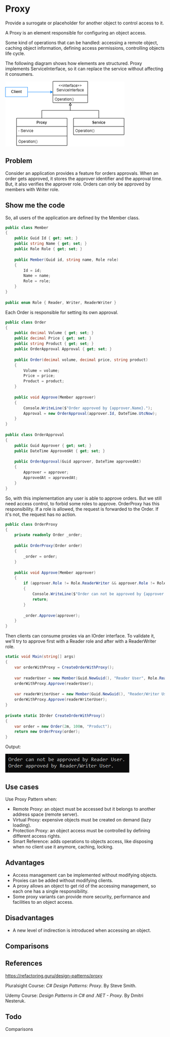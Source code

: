 # Proxy

Provide a surrogate or placeholder for another object to control access to it.

A Proxy is an element responsible for configuring an object access.

Some kind of operations that can be handled: accessing a remote object, caching object information, defining access permissions, controlling objects life cycle.

The following diagram shows how elements are structured. Proxy implements ServiceInterface, so it can replace the service without affecting it consumers.

![Proxy Pattern Diagram](Images/ProxyPatternDiagram.png)

## Problem

Consider an application provides a feature for orders approvals. When an order gets approved, it stores the approver identifier and the approval time. But, it also verifies the approver role. Orders can only be approved by members with Writer role.

## Show me the code

So, all users of the application are defined by the Member class.

```csharp
public class Member
{
    public Guid Id { get; set; }
    public string Name { get; set; }
    public Role Role { get; set; }

    public Member(Guid id, string name, Role role)
    {
        Id = id;
        Name = name;
        Role = role;
    }
}

public enum Role { Reader, Writer, ReaderWriter }
```

Each Order is responsible for setting its own approval. 

```csharp
public class Order
{
    public decimal Volume { get; set; }
    public decimal Price { get; set; }
    public string Product { get; set; }
    public OrderApproval Approval { get; set; }

    public Order(decimal volume, decimal price, string product)
    {
        Volume = volume;
        Price = price;
        Product = product;
    }

    public void Approve(Member approver)
    {
        Console.WriteLine($"Order approved by {approver.Name}.");
        Approval = new OrderApproval(approver.Id, DateTime.UtcNow);
    }  
}

public class OrderApproval
{
    public Guid Approver { get; set; }
    public DateTime ApprovedAt { get; set; }

    public OrderApproval(Guid approver, DateTime approvedAt)
    {
        Approver = approver;
        ApprovedAt = approvedAt;
    }
}
```

So, with this implementation any user is able to approve orders. But we still need access control, to forbid some roles to approve. OrderProxy has this responsibility. If a role is allowed, the request is forwarded to the Order. If it's not, the request has no action.

```csharp
public class OrderProxy
{
    private readonly Order _order;

    public OrderProxy(Order order)
    {
        _order = order;
    }

    public void Approve(Member approver)
    {
        if (approver.Role != Role.ReaderWriter && approver.Role != Role.Writer)
        {
            Console.WriteLine($"Order can not be approved by {approver.Name}.");
            return;
        }

        _order.Approve(approver);
    }
}
```

Then clients can consume proxies via an IOrder interface. To validate it, we'll try to approve first with a Reader role and after with a ReaderWriter role.

```csharp
static void Main(string[] args)
{
    var orderWithProxy = CreateOrderWithProxy();

    var readerUser = new Member(Guid.NewGuid(), "Reader User", Role.Reader);
    orderWithProxy.Approve(readerUser);

    var readerWriterUser = new Member(Guid.NewGuid(), "Reader/Writer User", Role.ReaderWriter);
    orderWithProxy.Approve(readerWriterUser);
}

private static IOrder CreateOrderWithProxy()
{
    var order = new Order(2m, 100m, "Product");
    return new OrderProxy(order);
}
```

Output:

![Order Proxy Example Output](Images/OrderProxyExampleOutput.png)

## Use cases

Use Proxy Pattern when:

- Remote Proxy: an object must be accessed but it belongs to another address space (remote server).
- Virtual Proxy: expensive objects must be created on demand (lazy loading).
- Protection Proxy: an object access must be controlled by defining different access rights.
- Smart Reference: adds operations to objects access, like disposing when no client use it anymore, caching, locking.

## Advantages

- Access management can be implemented without modifying objects.
- Proxies can be added without modifying clients.
- A proxy allows an object to get rid of the accessing management, so each one has a single responsibility. 
- Some proxy variants can provide more security, performance and facilities to an object access.


## Disadvantages

- A new level of indirection is introduced when accessing an object.

## Comparisons

## References

https://refactoring.guru/design-patterns/proxy

Pluralsight Course: *C# Design Patterns: Proxy*. By Steve Smith.

Udemy Course: *Design Patterns in C# and .NET - Proxy*. By Dmitri Nesteruk.

## Todo

Comparisons